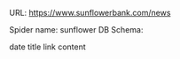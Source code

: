 URL: https://www.sunflowerbank.com/news

Spider name: sunflower
DB Schema:

date
title
link
content
